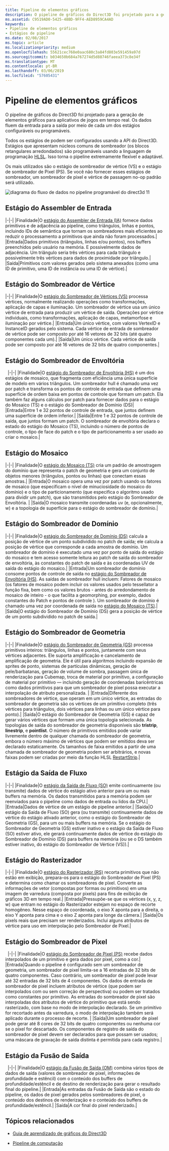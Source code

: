 ```yaml
---
title: Pipeline de elementos gráficos
description: O pipeline de gráficos do Direct3D foi projetado para a geração de elementos gráficos para aplicativos de jogos em tempo real. Os dados fluem da entrada para a saída por meio de cada um dos estágios configuráveis ou programáveis.
ms.assetid: C9519AD0-5425-48BD-9FF4-AED8959CA4AD
keywords:
- Pipeline de elementos gráficos
- Estágios de pipeline
ms.date: 02/08/2017
ms.topic: article
ms.localizationpriority: medium
ms.openlocfilehash: 55621cec768e0aac680c3a84fd803e591459a97d
ms.sourcegitcommit: b034650b684a767274d5d88746faeea373c8e34f
ms.translationtype: MT
ms.contentlocale: pt-BR
ms.lasthandoff: 03/06/2019
ms.locfileid: "57605431"
---
```

# <a name="graphics-pipeline"></a>Pipeline de elementos gráficos


O pipeline de gráficos do Direct3D foi projetado para a geração de elementos gráficos para aplicativos de jogos em tempo real. Os dados fluem da entrada para a saída por meio de cada um dos estágios configuráveis ou programáveis.

Todos os estágios de podem ser configurados usando a API do Direct3D. Estágios que apresentam núcleos comuns de sombreador (os blocos retangulares arredondados) são programáveis usando a linguagem de programação [HLSL](https://msdn.microsoft.com/library/windows/desktop/bb509561). Isso torna o pipeline extremamente flexível e adaptável.

Os mais utilizados são o estágio de sombreador de vértice (VS) e o estágio de sombreador de Pixel (PS). Se você não fornecer esses estágios de sombreador, um sombreador de pixel e vértice de passagem no-op padrão será utilizado.

![diagrama do fluxo de dados no pipeline programável do direct3d 11](images/d3d11-pipeline-stages.jpg)

## <a name="input-assembler-stage"></a>Estágio do Assembler de Entrada

|-|-| |Finalidade|O [estágio do Assembler de Entrada (IA)](input-assembler-stage--ia-.md) fornece dados primitivos e de adjacência ao pipeline, como triângulos, linhas e pontos, incluindo IDs de semântica que tornam os sombreadores mais eficientes ao reduzir o processamento a primitivos que ainda não foram processados.| |Entrada|Dados primitivos (triângulos, linhas e/ou pontos), nos buffers preenchidos pelo usuário na memória. E possivelmente dados de adjacência. Um triângulo seria três vértices para cada triângulo e possivelmente três vértices para dados de proximidade por triângulo.| |Saída|Primitivos com valores gerados pelo sistema anexados (como uma ID de primitivo, uma ID de instância ou uma ID de vértice).|

## <a name="vertex-shader-stage"></a>Estágio do Sombreador de Vértice

|-|-| |Finalidade|O [estágio do Sombreador de Vértices (VS)](vertex-shader-stage--vs-.md) processa vértices, normalmente realizando operações como transformações, aplicação de capas e iluminação. Um sombreador de vértice usa um único vértice de entrada para produzir um vértice de saída. Operações por vértice individuais, como transformações, aplicação de capas, metamorfose e iluminação por vértice.| |Entrada|Um único vértice, com valores VertexID e InstanceID gerados pelo sistema. Cada vértice de entrada de sombreador de vértice pode ser composto por até 16 vetores de 32 bits (até quatro componentes cada um).| |Saída|Um único vértice. Cada vértice de saída pode ser composto por até 16 vetores de 32 bits de quatro componentes.|
 
## <a name="hull-shader-stage"></a>Estágio do Sombreador de Envoltória
 
|-|-| |Finalidade|O [estágio do Sombreador de Envoltória (HS)](hull-shader-stage--hs-.md) é um dos estágios de mosaico, que fragmenta com eficiência uma única superfície de modelo em vários triângulos. Um sombreador hull é chamado uma vez por patch e transforma os pontos de controle de entrada que definem uma superfície de ordem baixa em pontos de controle que formam um patch. Ela também faz alguns cálculos por patch para fornecer dados para o estágio do Mosaico (TS) e o estágio do Sombreador de Domínio (DS)| |Entrada|Entre 1 e 32 pontos de controle de entrada, que juntos definem uma superfície de ordem inferior.| |Saída|Entre 1 e 32 pontos de controle de saída, que juntos formam um patch. O sombreador de envoltória declara o estado do estágio do Mosaico (TS), incluindo o número de pontos de controle, o tipo de face do patch e o tipo de particionamento a ser usado ao criar o mosaico.|

## <a name="tessellator-stage"></a>Estágio do Mosaico

|-|-| |Finalidade|O [estágio do Mosaico (TS)](tessellator-stage--ts-.md) cria um padrão de amostragem do domínio que representa o patch de geometria e gera um conjunto de objetos menores (triângulos, pontos ou linhas) que conectam essas amostras.| |Entrada|O mosaico opera uma vez por patch usando os fatores de mosaico (que especificam o nível de minuciosidade do mosaico do domínio) e o tipo de particionamento (que especifica o algoritmo usado para dividir um patch), que são transmitidos pelo estágio do Sombreador de Envoltória. | |Saída|O mosaico transmite coordenadas uv (e, opcionalmente, w) e a topologia de superfície para o estágio do sombreador de domínio.|

## <a name="domain-shader-stage"></a>Estágio do Sombreador de Domínio

|-|-| |Finalidade|O [estágio do Sombreador de Domínio (DS)](domain-shader-stage--ds-.md) calcula a posição de vértice de um ponto subdividido no patch de saída; ele calcula a posição de vértice que corresponde a cada amostra de domínio. Um sombreador de domínio é executado uma vez por ponto de saída do estágio do mosaico e tem acesso somente leitura ao patch de saída do sombreador de envoltória, às constantes do patch de saída e às coordenadas UV de saída do estágio do mosaico.| |Entrada|Um sombreador de domínio consome pontos de controle de saída no [estágio do Sombreador de Envoltória (HS)](hull-shader-stage--hs-.md). As saídas de sombreador hull incluem: Fatores de mosaico (os fatores de mosaico podem incluir os valores usados pelo tessellator a função fixa, bem como os valores brutos - antes do arredondamento de mosaico de inteiro - o que facilita a geomorphing, por exemplo, dados constantes do Patch e pontos de controle ). Um sombreador de domínio é chamado uma vez por coordenada de saída no [estágio do Mosaico (TS)](tessellator-stage--ts-.md).| |Saída|O estágio do Sombreador de Domínio (DS) gera a posição de vértice de um ponto subdividido no patch de saída.|

## <a name="geometry-shader-stage"></a>Estágio do Sombreador de Geometria

|-|-| |Finalidade|O [estágio do Sombreador de Geometria (GS)](geometry-shader-stage--gs-.md) processa primitivos inteiros: triângulos, linhas e pontos, juntamente com seus vértices adjacentes. Ele suporta amplificação e cancelamento de amplificação de geometria. Ele é útil para algoritmos incluindo expansão de sprites de ponto, sistemas de partículas dinâmicas, geração de pele/barbatanas, geração de volume de sombra, passagem única de renderização para Cubemap, troca de material por primitivo, a configuração de material por primitivo — incluindo geração de coordenadas baricêntricas como dados primitivos para que um sombreador de pixel possa executar a interpolação de atributo personalizada. | |Entrada|Diferente dos sombreadores de vértice, que operam em um único vértice, as entradas do sombreador de geometria são os vértices de um primitivo completo (três vértices para triângulos, dois vértices para linhas ou um único vértice para ponto).| |Saída|O estágio do Sombreador de Geometria (GS) é capaz de gerar vários vértices que formam uma única topologia selecionada. As topologias de saída do sombreador de geometria disponíveis são <strong>tristrip</strong>, <strong>linestrip</strong>, e <strong>pointlist</strong>. O número de primitivos emitidos pode variar livremente dentro de qualquer chamada do sombreador de geometria, embora o número máximo de vértices que podem ser emitidos deva ser declarado estaticamente. Os tamanhos de faixa emitidos a partir de uma chamada de sombreador de geometria podem ser arbitrários, e novas faixas podem ser criadas por meio da função HLSL [RestartStrip](https://msdn.microsoft.com/library/windows/desktop/bb509660).|

## <a name="stream-output-stage"></a>Estágio da Saída de Fluxo

|-|-| |Finalidade|O [estágio da Saída de Fluxo (SO)](stream-output-stage--so-.md) emite continuamente (ou transmite) dados de vértice do estágio ativo anterior para um ou mais buffers na memória. Os dados transmitidos para a memória podem ser reenviados para o pipeline como dados de entrada ou lidos da CPU.| |Entrada|Dados de vértice de um estágio de pipeline anterior.| |Saída|O estágio da Saída de Fluxo (SO) gera (ou transmite) continuamente dados de vértice do estágio ativado anterior, como o estágio do Sombreador de Geometria (GS), para um ou mais buffers na memória. Se o estágio do Sombreador de Geometria (GS) estiver inativo e o estágio da Saída de Fluxo (SO) estiver ativo, ele gerará continuamente dados de vértice do estágio do Sombreador de Domínio (DS) para buffers na memória (ou se o DS também estiver inativo, do estágio do Sombreador de Vértice (VS)).|

## <a name="rasterizer-stage"></a>Estágio do Rasterizador

|-|-| |Finalidade|O [estágio do Rasterizador (RS)](rasterizer-stage--rs-.md) recorta primitivos que não estão em exibição, prepara-os para o estágio do Sombreador de Pixel (PS) e determina como chamar os sombreadores de pixel. Converte as informações de vetor (compostas por formas ou primitivos) em uma imagem de varredura (composta por pixels) para fins de exibição de gráficos 3D em tempo real.| |Entrada|Pressupõe-se que os vértices (x, y, z, w) que entram no estágio do Rasterizador estejam no espaço de recorte homogêneo. Nesse espaço de coordenada, o eixo X aponta para a direita, o eixo Y aponta para cima e o eixo Z aponta para longe da câmera.| |Saída|Os pixels reais que precisam ser renderizados. Inclui alguns atributos de vértice para uso em interpolação pelo Sombreador de Pixel.|

## <a name="pixel-shader-stage"></a>Estágio do Sombreador de Pixel
 
|-|-| |Finalidade|O [estágio do Sombreador de Pixel (PS)](pixel-shader-stage--ps-.md) recebe dados interpolados de um primitivo e gera dados por pixel, como a cor.| |Entrada|Quando o pipeline é configurado sem um sombreador de geometria, um sombreador de pixel limita-se a 16 entradas de 32 bits de quatro componentes. Caso contrário, um sombreador de pixel pode levar até 32 entradas de 32 bits de 4 componentes. Os dados de entrada de sombreador de pixel incluem atributos de vértice (que podem ser interpolados com ou sem correção de perspectiva) ou podem ser tratados como constantes por primitivo. As entradas do sombreador de pixel são interpoladas dos atributos de vértice do primitivo que está sendo rasterizado, com base no modo de interpolação declarado. Se um primitivo for recortado antes da varredura, o modo de interpolação também será aplicado durante o processo de recorte. | |Saída|Um sombreador de pixel pode gerar até 8 cores de 32 bits de quatro componentes ou nenhuma cor se o pixel for descartado. Os componentes de registro de saída do sombreador de pixel devem ser declarados para que possam ser usados; uma máscara de gravação de saída distinta é permitida para cada registro.|

## <a name="output-merger-stage"></a>Estágio da Fusão de Saída
 
|-|-| |Finalidade|O [estágio da Fusão de Saída (OM)](output-merger-stage--om-.md) combina vários tipos de dados de saída (valores de sombreador de pixel, informações de profundidade e estêncil) com o conteúdo dos buffers de profundidade/estêncil e de destino de renderização para gerar o resultado final do pipeline.| |Entrada|As entradas da Fusão de Saída são o estado do pipeline, os dados de pixel gerados pelos sombreadores de pixel, o conteúdo dos destinos de renderização e o conteúdo dos buffers de profundidade/estêncil.| |Saída|A cor final do pixel renderizado.|

## <a name="related-topics"></a>Tópicos relacionados

- [Guia de aprendizado de gráficos do Direct3D](index.md)

- [Pipeline de computação](compute-pipeline.md)
